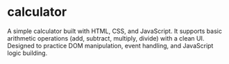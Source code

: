 # calculator
A simple calculator built with HTML, CSS, and JavaScript. It supports basic arithmetic operations (add, subtract, multiply, divide) with a clean UI. Designed to practice DOM manipulation, event handling, and JavaScript logic building.
